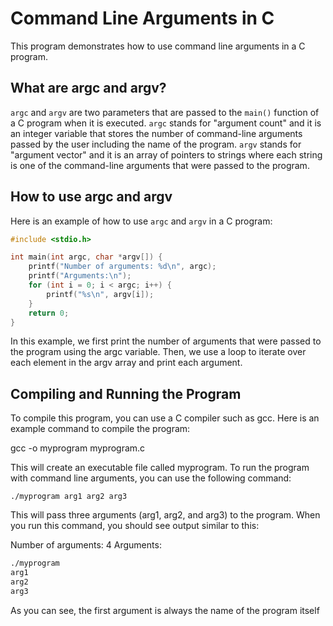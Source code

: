 # Command Line Arguments in C

This program demonstrates how to use command line arguments in a C program.

## What are argc and argv?

`argc` and `argv` are two parameters that are passed to the `main()` function of a C program when it is executed. `argc` stands for "argument count" and it is an integer variable that stores the number of command-line arguments passed by the user including the name of the program. `argv` stands for "argument vector" and it is an array of pointers to strings where each string is one of the command-line arguments that were passed to the program.

## How to use argc and argv

Here is an example of how to use `argc` and `argv` in a C program:

```c
#include <stdio.h>

int main(int argc, char *argv[]) {
    printf("Number of arguments: %d\n", argc);
    printf("Arguments:\n");
    for (int i = 0; i < argc; i++) {
        printf("%s\n", argv[i]);
    }
    return 0;
}
```

In this example, we first print the number of arguments that were passed to the program using the argc variable. Then, we use a loop to iterate over each element in the argv array and print each argument.

## Compiling and Running the Program

To compile this program, you can use a C compiler such as gcc. Here is an example command to compile the program:

gcc -o myprogram myprogram.c

This will create an executable file called myprogram. To run the program with command line arguments, you can use the following command:

`./myprogram arg1 arg2 arg3`

This will pass three arguments (arg1, arg2, and arg3) to the program. When you run this command, you should see output similar to this:

Number of arguments: 4
Arguments:

```bash
./myprogram
arg1
arg2
arg3
```

As you can see, the first argument is always the name of the program itself
